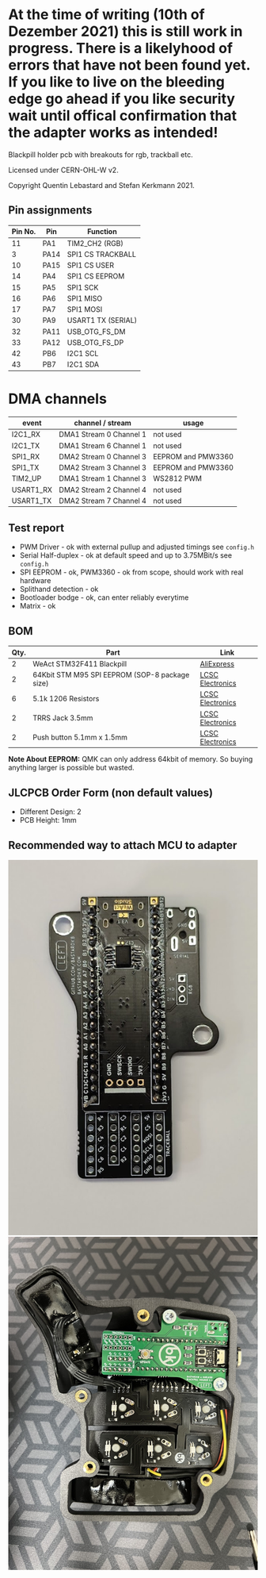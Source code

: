 # At the time of writing (10th of Dezember 2021) this is still work in progress. There is a likelyhood of errors that have not been found yet. If you like to live on the bleeding edge go ahead if you like security wait until offical confirmation that the adapter works as intended!

Blackpill holder pcb with breakouts for rgb, trackball etc.

Licensed under CERN-OHL-W v2.

Copyright Quentin Lebastard and Stefan Kerkmann 2021.

## Pin assignments

| Pin No. | Pin  |      Function      |
| ------- | ---- | ------------------ |
| 11      | PA1  | TIM2_CH2 (RGB)     |
| 3       | PA14 | SPI1 CS TRACKBALL  |
| 10      | PA15 | SPI1 CS USER       |
| 14      | PA4  | SPI1 CS EEPROM     |
| 15      | PA5  | SPI1 SCK           |
| 16      | PA6  | SPI1 MISO          |
| 17      | PA7  | SPI1 MOSI          |
| 30      | PA9  | USART1 TX (SERIAL) |
| 32      | PA11 | USB_OTG_FS_DM      |
| 33      | PA12 | USB_OTG_FS_DP      |
| 42      | PB6  | I2C1 SCL           |
| 43      | PB7  | I2C1 SDA           |


# DMA channels

|   event   |    channel / stream     |       usage        |
| --------- | ----------------------- | ------------------ |
| I2C1_RX   | DMA1 Stream 0 Channel 1 | not used           |
| I2C1_TX   | DMA1 Stream 6 Channel 1 | not used           |
| SPI1_RX   | DMA2 Stream 0 Channel 3 | EEPROM and PMW3360 |
| SPI1_TX   | DMA2 Stream 3 Channel 3 | EEPROM and PMW3360 |
| TIM2_UP   | DMA1 Stream 1 Channel 3 | WS2812 PWM         |
| USART1_RX | DMA2 Stream 2 Channel 4 | not used           |
| USART1_TX | DMA2 Stream 7 Channel 4 | not used           |


## Test report

* PWM Driver - ok with external pullup and adjusted timings see `config.h`
* Serial Half-duplex - ok at default speed and up to 3.75MBit/s see `config.h`
* SPI EEPROM - ok, PWM3360 - ok from scope, should work with real hardware
* Splithand detection - ok
* Bootloader bodge - ok, can enter reliably everytime
* Matrix - ok

## BOM

| Qty. |                      Part                      |           Link        |
| ---- | ---------------------------------------------- | ----------------------|
| 2    | WeAct STM32F411 Blackpill                      | [AliExpress][1]       |
| 2    | 64Kbit STM M95 SPI EEPROM (SOP-8 package size) | [LCSC Electronics][2] |
| 6    | 5.1k 1206 Resistors                            | [LCSC Electronics][3] |
| 2    | TRRS Jack 3.5mm                                | [LCSC Electronics][4] |
| 2    | Push button 5.1mm x 1.5mm                      | [LCSC Electronics][5] |

 **Note About EEPROM:** QMK can only address 64kbit of memory. So buying anything larger is possible but wasted.

## JLCPCB Order Form (non default values)

* Different Design: 2
* PCB Height: 1mm

## Recommended way to attach MCU to adapter

![Header pins long side on bottom](./assets/blackpillinstallation.jpg "bottom view of WeAct_Black_Pill")
![Adapter side showing resistors and button](./assets/adapter_resistor_installation.jpg "view of blackpill adapter plate.")

[1]: <https://www.aliexpress.com/item/1005001456186625.html> "WeAct STM32F411 Blackpill"
[2]: <https://lcsc.com/product-detail/EEPROM_STMicroelectronics-M95640-WMN6TP_C140882.html> "64Kbit STM M95 SPI EEPROM (SOP-8 package size)"
[3]: <https://lcsc.com/product-detail/Chip-Resistor-Surface-Mount_UNI-ROYAL-Uniroyal-Elec-1206W4F5101T5E_C26033.html> "5.1k 1206 Resistors"
[4]: <https://lcsc.com/product-detail/Pre-ordered-Connectors_XKB-Connectivity-PJ-320E_C2884941.html> "TRRS Jack 3.5mm"
[5]: <https://lcsc.com/product-detail/Tactile-Switches_XKB-Connectivity-TS-1187A-B-A-B_C318884.html> "Push button 5.1mm x 1.5mm"
